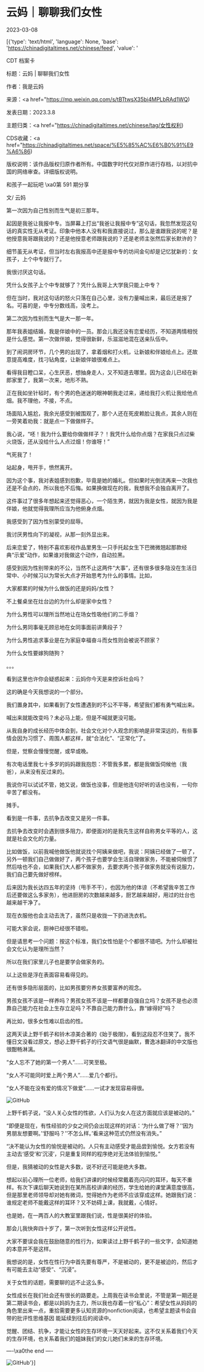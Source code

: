 # 云妈｜聊聊我们女性

2023-03-08

[{'type': 'text/html', 'language': None, 'base': 'https://chinadigitaltimes.net/chinese/feed', 'value': '

CDT 档案卡

标题：云妈 | 聊聊我们女性

作者：我是云妈

来源：<a href="https://mp.weixin.qq.com/s/tBTtwsX35bi4MPLbRAd1WQ)

发表日期：2023.3.8

主题归类：<a href="https://chinadigitaltimes.net/chinese/tag/女性权利)

CDS收藏：<a href="https://chinadigitaltimes.net/space/%E5%85%AC%E6%B0%91%E9%A6%86)

版权说明：该作品版权归原作者所有。中国数字时代仅对原作进行存档，以对抗中国的网络审查。详细版权说明。





和孩子一起玩吧 \xa0第 591 期分享

文/ 云妈

第一次因为自己性别而生气是初三那年。

起因是我爸让我报中专。当屏幕上打出“我爸让我报中专”这句话，我忽然发现这句话的真实性无从考证。印象中他本人没有和我直接说过，那么是谁跟我说的呢？是他授意我哥跟我说的？还是他授意老师跟我说的？还是老师主张然后家长默许的？

细节虽无从考证，但当时左右我报高中还是报中专的坊间金句却是记忆犹新的：女孩子，上个中专就行了。

我很讨厌这句话。

凭什么女孩子上个中专就够了？凭什么我哥上大学我只能上中专？

但在当时，我对这句话的怒火只落在自己心里，没有力量喊出来，最后还是报了名。可喜的是，中专分数线高，没考上。

第二次因为性别而生气是大一那一年。

那年我表姐结婚，我是伴娘中的一员。那会儿我还没有恋爱经历，不知道两情相悦是什么感觉。第一次做伴娘，觉得很新鲜，乐滋滋地混在送亲队伍中。

到了闹洞房环节，几个男的出现了，拿着烟和打火机，让新娘和伴娘给点上。还故意提高难度，找刁钻角度，让新娘伴娘很难点上。

看得我目瞪口呆，心生厌恶，想抽身走人，又不知道去哪里。因为这会儿已经在新郎家里了，我第一次来，地形不熟。

正在我如坐针毡时，有个男的色迷迷的眼神朝我走过来，递给我打火机让我给他点烟。我不理他，不接，不点。

场面陷入尴尬，我余光感受到被围观了，那个人还在死皮赖脸让我点，其余人则在一旁笑着劝我：就是点一下做做样子。

我心说，“呸！我为什么要给你做做样子？！我凭什么给你点烟？在家我只点过柴火烧饭，还从没给什么人点过烟！你谁呀！”

气死我了！

站起身，甩开手，愤然离开。

因为这个事，我对表姐感到抱歉，毕竟是她的婚礼。但如果时光倒流再来一次我也还是不会点的，所以我也不后悔。如果换做现在的我，我想我不会独自离开了。

这件事过了很多年想起来还觉得恶心，一个陌生男，就因为我是女性，就因为我是伴娘，他就觉得我理所应当为他俯身点烟。

我感受到了因为性别蒙受的屈辱。

我讨厌男性向下的凝视，从那一刻外显出来。

后来恋爱了，特别不喜欢影视作品里男生一只手托起女生下巴微微翘起那款经典“示爱”动作，如果谁对我做这个动作，自动拉黑。

感受到因为性别带来的不公，当然不止这两件“大事”，还有很多很多隐没在生活日常中、小时候习以为常长大点才开始思考为什么的事情。比如，

大家都累的时候为什么做饭的还是妈妈/女性？

不上餐桌坐在灶台边的为什么却是家中女性？

为什么男性可以理所当然地让在场女性吸他们的二手烟？

为什么男同事毫无顾忌地在女同事面前讲黄段子？

为什么男性追求事业是在为家庭幸福奋斗而女性则会被说不顾家？

为什么女性要嫁狗随狗？

。。。

看到这里也许你会疑惑起来：云妈你今天是来控诉社会吗？

这的确是今天我想说的一个部分。

我们置身其中，如果看到了女性遭遇到的不公不平等，希望我们都有勇气喊出来。

喊出来就能改变吗？未必马上能，但是不喊就更没可能。

从我自身的成长经历中体会到，社会文化对个人观念的影响是非常深远的，有些事情会因为习惯了、周围人都这样，就“合法化”、“正常化”了。

但是，觉察会慢慢觉醒，或早或晚。

有次电话里我七十多岁的妈妈跟我抱怨：不管我多累，都是我做饭伺候他（我爸），从来没有反过来的。

我说你可以试试不管，她又说，做饭也没事，但是他连句好听的话也没有，一句你辛苦了都没有。

摊手。

看到是一件事，去抗争去改变又是另一件事。

去抗争去改变时会遇到很多阻力，即便面对的是我先生这样自称男女平等的人，这就是社会文化的力量。

比如做饭，以前我喊他做饭他就说找个阿姨来做吧，我说：阿姨已经做了一顿了，另外一顿我们自己做做好了，两个孩子也要学会生活自理做家务，不能被伺候惯了然后啥也不会，如果我们大人都不做家务，去要求两个孩子做家务就没有说服力，我们自己要先做好榜样。

后来因为我长达四五年的坚持（甩手不干），也因为他的体谅（不希望我辛苦工作后还要做这么多家务），他进厨房的次数越来越多，厨艺越来越好，用过的灶台也越来越干净了。

现在衣服他也会主动去洗了，虽然只是收拢一下扔进洗衣机。

可能大家会说，厨神已经很不错啦。

但是请思考一个问题：按这个标准，我们女性怕是个个都很不错吧。为什么却被社会文化认为是理所当然？

所以在我们家里儿子也是要学会做家务的。

以上这些是浮在表面容易看得见的。

还有很多隐形层面的，比如男孩要穷养女孩要富养的观念。

男孩女孩不该是一样养吗？男孩女孩不该是一样都要自强自立吗？女孩不是也必须靠自己能力在社会上生存立足吗？不靠自己能力靠什么，靠“嫁得好”吗？

再比如，很多女性难以启齿的性。

这两天读上野千鹤子和铃木凉美合著的《始于极限》，看到这段忍不住笑了。我不懂日文没看过原文，想必上野千鹤子的行文语气很是幽默，曹逸冰翻译的中文版也很酣畅淋漓。

“女人忘不了她的第一个男人”&#8230;&#8230;可笑至极。

“女人不可能同时爱上两个男人”&#8230;&#8230;爱几个都行。

“女人不能在没有爱的情况下做爱”&#8230;&#8230;一试才发现容易得很。

![GitHub](https://chinadigitaltimes.net/chinese/files/2023/03/post-693625-64081c6912fae.)

上野千鹤子说，“没人关心女性的性欲，人们认为女人在这方面就应该是被动的。”

“即便是现在，有性经验的少女之间仍会出现这样的对话：‘为什么做了呀？’‘因为男朋友想要啊。’‘舒服吗？’‘不怎么样。’看来这种范式仍然没有消失。”

“决不能认为女性的愉悦是被动的。人只有主动感受才能品尝到愉悦。女方若没有主动去‘感受’和‘沉浸’，只是重复同样的程序绝对无法体验到愉悦。”

但是，我猜被动的女性是大多数，说不好还可能是绝大多数。

想起以前心理所一位老师，给我们讲课的时候经常戴着亮闪闪的耳环，每天不重样。有次下课后聊天她说到在某所高校讲课的经历，学生给她的课堂满意度很高，但是那里老师领导却对她有微词，觉得她作为老师不应该穿成这样。她跟我们说：谁规定老师不能戴这样的耳环？又不妨碍上课，我就戴，心情好。

也是她，在一两百人的大教室里跟我们说，性是很美好的体验。

那会儿我快奔四十岁了，第一次听到女性这样公开说性。

大家不要误会我在鼓励随意的性行为，如果读过上野千鹤子的一些文字，会知道她的本意并不是这样。

我想说的是，女性在性行为中首先要有尊严，不是被动的，更不是被迫的，然后才有可能去主动“感受”、“沉浸”。

关于女性的话题，需要聊的远不止这么多。

女性成长在我们社会还有很长的路要走。上周我在读书会里说，不管是第一期还是第二期读书会，都是以妈妈为主力，所以我也存着一份“私心”：希望女性从妈妈的角色里出来一点，重拾需要更多认知资源的nonfiction阅读，也希望主题读书会自带的批评性思维基因 能延续到往后的阅读中。

觉醒、团结、抗争，才能让女性的生存环境一天天好起来。这不仅关系着我们今天的生存环境，也关系着我们的姐妹我们的女儿她们未来的生存环境。

&#8212;-\xa0the end &#8212;-

![GitHub](https://chinadigitaltimes.net/chinese/files/2023/03/post-693625-64081c6b13abc.)'}]